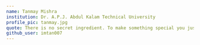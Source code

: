 ```yaml
---
name: Tanmay Mishra
institution: Dr. A.P.J. Abdul Kalam Technical University
profile_pic: tanmay.jpg
quote: There is no secret ingredient. To make something special you just have to believe that it is special.
github_user: imtan007
---
```

